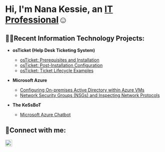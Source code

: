 <h1>Hi, I'm Nana Kessie, an <a href="https://linkedin.com/in/nana-kessie">IT Professional</a>☺</h1>

<h2>👨‍💻Recent Information Technology Projects:</h2>

- <b>osTicket (Help Desk Ticketing System)</b>
  - [osTicket: Prerequisites and Installation](https://github.com/Kestech87/osticket-prereqs)
  - [osTicket: Post-Installation Configuration](https://github.com/Kestech87/post-install-config)
  - [osTicket: Ticket Lifecycle Examples](https://github.com/Kestech87/ticket-lifecycle)
- <b>Microsoft Azure</b>
  - [Configuring On-premises Active Directory within Azure VMs](https://github.com/Kestech87/configure-ad)
  - [Network Security Groups (NSGs) and Inspecting Network Protocols](https://github.com/Kestech87/azure-network-protocols)
    
- <b> The KeSsBoT </b>

  - [Microsoft Azure Chatbot](https://github.com/Kestech87/Kessbot)
    
<h2>🤳Connect with me:</h2>

[<img align="left" alt="Nana | LinkedIn" width="22px" src="https://cdn.jsdelivr.net/npm/simple-icons@v3/icons/linkedin.svg" />][linkedin]

[linkedin]: https://linkedin.com/in/nana-kessie
